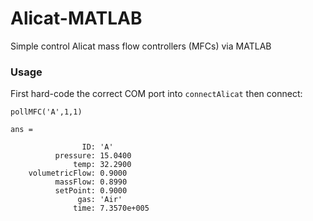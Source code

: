 # Alicat-MATLAB

Simple control Alicat mass flow controllers (MFCs) via MATLAB



### Usage

First hard-code the correct COM port into `connectAlicat` then connect:


```
pollMFC('A',1,1)

ans = 

                ID: 'A'
          pressure: 15.0400
              temp: 32.2900
    volumetricFlow: 0.9000
          massFlow: 0.8990
          setPoint: 0.9000
               gas: 'Air'
              time: 7.3570e+005
```
